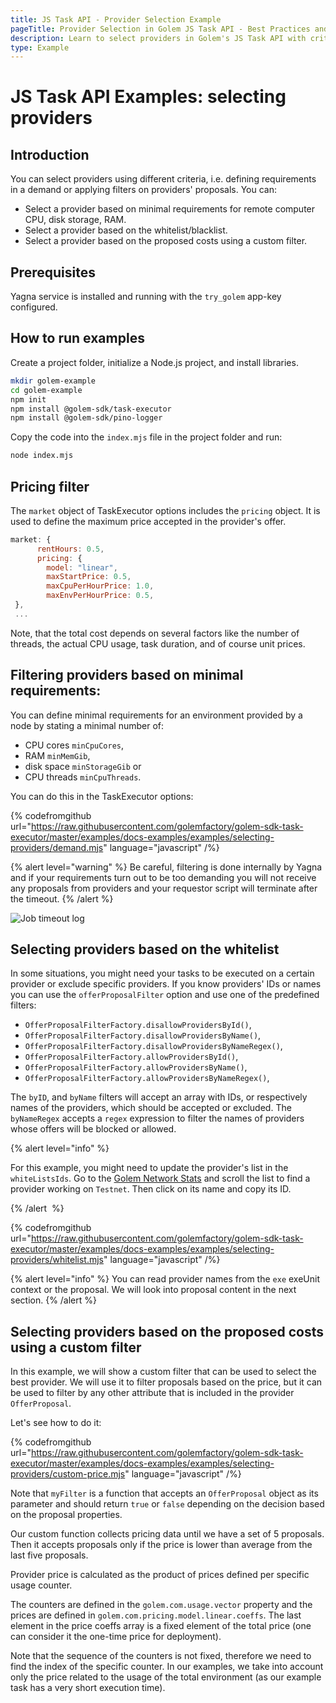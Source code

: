 ```yaml
---
title: JS Task API - Provider Selection Example
pageTitle: Provider Selection in Golem JS Task API - Best Practices and Examples
description: Learn to select providers in Golem's JS Task API with criteria like hardware requirements, whitelist/blacklist, and cost-effective filters, including practical Node.js examples.
type: Example
---
```


# JS Task API Examples: selecting providers

## Introduction

You can select providers using different criteria, i.e. defining requirements in a demand or applying filters on providers' proposals. You can:

- Select a provider based on minimal requirements for remote computer
  CPU, disk storage, RAM.
- Select a provider based on the whitelist/blacklist.
- Select a provider based on the proposed costs using a custom filter.

## Prerequisites

Yagna service is installed and running with the `try_golem` app-key configured.

## How to run examples

Create a project folder, initialize a Node.js project, and install libraries.

```bash
mkdir golem-example
cd golem-example
npm init
npm install @golem-sdk/task-executor
npm install @golem-sdk/pino-logger
```

Copy the code into the `index.mjs` file in the project folder and run:

```bash
node index.mjs
```

## Pricing filter

The `market` object of TaskExecutor options includes the `pricing` object.
It is used to define the maximum price accepted in the provider's offer.

```js
market: {
      rentHours: 0.5,
      pricing: {
        model: "linear",
        maxStartPrice: 0.5,
        maxCpuPerHourPrice: 1.0,
        maxEnvPerHourPrice: 0.5,
 },
 ...
```

Note, that the total cost depends on several factors like the number of threads, the actual CPU usage, task duration, and of course unit prices.

## Filtering providers based on minimal requirements:

You can define minimal requirements for an environment provided by a node by stating a minimal number of:

- CPU cores `minCpuCores`,
- RAM `minMemGib`,
- disk space `minStorageGib` or
- CPU threads `minCpuThreads`.

You can do this in the TaskExecutor options:

{% codefromgithub url="https://raw.githubusercontent.com/golemfactory/golem-sdk-task-executor/master/examples/docs-examples/examples/selecting-providers/demand.mjs" language="javascript" /%}

{% alert level="warning" %}
Be careful, filtering is done internally by Yagna and if your requirements turn out to be too demanding you will not receive any proposals from providers and your requestor script will terminate after the timeout.
{% /alert %}

![Job timeout log](/te/timeout_log.png)

## Selecting providers based on the whitelist

In some situations, you might need your tasks to be executed on a certain provider or exclude specific providers. If you know providers' IDs or names you can use the `offerProposalFilter` option and use one of the predefined filters:

- `OfferProposalFilterFactory.disallowProvidersById()`,
- `OfferProposalFilterFactory.disallowProvidersByName()`,
- `OfferProposalFilterFactory.disallowProvidersByNameRegex()`,
- `OfferProposalFilterFactory.allowProvidersById()`,
- `OfferProposalFilterFactory.allowProvidersByName()`,
- `OfferProposalFilterFactory.allowProvidersByNameRegex()`,

The `byID`, and `byName` filters will accept an array with IDs, or respectively names of the providers, which should be accepted or excluded.
The `byNameRegex` accepts a `regex` expression to filter the names of providers whose offers will be blocked or allowed.

{% alert level="info" %}

For this example, you might need to update the provider's list in the `whiteListsIds`.
Go to the [Golem Network Stats](https://stats.golem.network/network/providers/online) and scroll the list to find a provider working on `Testnet`. Then click on its name and copy its ID.

{% /alert  %}

{% codefromgithub url="https://raw.githubusercontent.com/golemfactory/golem-sdk-task-executor/master/examples/docs-examples/examples/selecting-providers/whitelist.mjs" language="javascript" /%}

{% alert level="info" %}
You can read provider names from the `exe` exeUnit context or the proposal. We will look into proposal content in the next section.
{% /alert %}

## Selecting providers based on the proposed costs using a custom filter

In this example, we will show a custom filter that can be used to select the best provider. We will use it to filter proposals based on the price, but it can be used to filter by any other attribute that is included in the provider `OfferProposal`.

Let's see how to do it:

{% codefromgithub url="https://raw.githubusercontent.com/golemfactory/golem-sdk-task-executor/master/examples/docs-examples/examples/selecting-providers/custom-price.mjs" language="javascript" /%}

Note that `myFilter` is a function that accepts an `OfferProposal` object as its parameter and should return `true` or `false` depending on the decision based on the proposal properties.

Our custom function collects pricing data until we have a set of 5 proposals. Then it accepts proposals only if the price is lower than average from the last five proposals.

Provider price is calculated as the product of prices defined per specific usage counter.

The counters are defined in the `golem.com.usage.vector` property and the prices are defined in `golem.com.pricing.model.linear.coeffs`. The last element in the price coeffs array is a fixed element of the total price (one can consider it the one-time price for deployment).

Note that the sequence of the counters is not fixed, therefore we need to find the index of the specific counter. In our examples, we take into account only the price related to the usage of the total environment (as our example task has a very short execution time).
